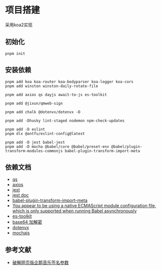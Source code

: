 # 项目搭建
采用koa2实现

## 初始化
```shell
pnpm init
```

## 安装依赖
```shell
pnpm add koa koa-router koa-bodyparser koa-logger koa-cors
pnpm add winston winston-daily-rotate-file

pnpm add axios qs dayjs await-to-js es-toolkit

pnpm add @jixun/qmweb-sign

pnpm add chalk @dotenvx/dotenvx -D

pnpm add -Dhusky lint-staged nodemon npm-check-updates

pnpm add -D eslint
pnpm dlx @antfu/eslint-config@latest

pnpm add -D jest babel-jest
pnpm add -D mocha @babel/core @babel/preset-env @babel/plugin-transform-modules-commonjs babel-plugin-transform-import-meta
```

## 依赖文档
- [qs](https://github.com/ljharb/qs)
- [axios](https://www.axios-http.cn/docs/urlencoded)
- [jest](https://github.com/jestjs/jest)
- [jest doc](https://jestjs.io/docs/environment-variables)
- [babel-plugin-transform-import-meta](https://www.npmjs.com/package/babel-plugin-transform-import-meta)
- [You appear to be using a native ECMAScript module configuration file, which is only supported when running Babel asynchronously](https://github.com/jestjs/jest/issues/13739)
- [es-toolkit](https://es-toolkit.slash.page/)
- [base64 加解密](https://base64.us/)
- [dotenvx](https://www.npmjs.com/package/@dotenvx/dotenvx?activeTab=readme)
- [mochajs](https://mochajs.org/#getting-started)

## 参考文献
- [破解网页版企鹅音乐签名参数](https://jixun.uk/posts/2024/qqmusic-zzc-sign/)

